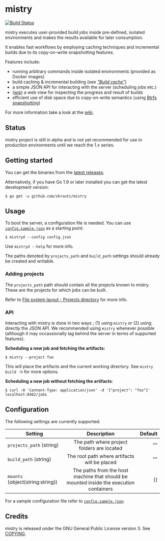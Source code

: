 mistry
====================================
[![Build Status](https://api.travis-ci.org/skroutz/mistry.svg?branch=master)](https://travis-ci.org/skroutz/mistry)

mistry executes user-provided build jobs inside pre-defined, isolated
environments and makes the results available for later consumption.

It enables fast workflows by employing caching techniques and incremental
builds due to its copy-on-write snapshotting features.

Features include:

- running arbitrary commands inside isolated environments (provided as Docker images)
- build caching & incremental building (see [*"Build cache"*](https://github.com/skroutz/mistry/wiki/Build-cache))
- a simple JSON API for interacting with the server (scheduling jobs etc.)
- ([wip](https://github.com/skroutz/mistry/pull/17)) a web view for inspecting the progress and result of builds
- efficient use of disk space due to copy-on-write semantics (using [Btrfs snapshotting](https://en.wikipedia.org/wiki/Btrfs#Subvolumes_and_snapshots))

For more information take a look at the [wiki](https://github.com/skroutz/mistry/wiki).






Status
-------------------------------------------------
mistry project is still in alpha and is not yet recommended for use in
production environments until we reach the 1.x series.






Getting started
-------------------------------------------------
You can get the binaries from the
[latest releases](https://github.com/skroutz/mistry/releases).

Alternatively, if you have Go 1.9 or later installed you can get the
latest development version:

```shell
$ go get -u github.com/skroutz/mistry
```





Usage
--------------------------------------------------
To boot the server, a configuration file is needed. You can use [`config.sample.json`](config.sample.json)
as a starting point:

```shell
$ mistryd --config config.json
```

Use `mistryd --help` for more info.

The paths denoted by `projects_path` and `build_path` settings should already
be created and writable.






### Adding projects

The `projects_path` path should contain all the projects known to mistry.
These are the projects for which jobs can be built.

Refer to [File system layout - Projects directory](https://github.com/skroutz/mistry/wiki/File-system-layout#projects-directory) for more info.






### API

Interacting with mistry is done in two ways ; (1) using `mistry` or (2)
using directly the JSON API. We recommended using `mistry` whenever possible
(although it may occassionally lag behind the server in terms of
supported features).

**Scheduling a new job and fetching the artifacts:**
```shell
$ mistry --project foo
```
This will place the artifacts and the current working directory. See `mistry build -h` for more options.

**Scheduling a new job without fetching the artifacts**:
``` shell
$ curl -H 'Content-Type: application/json' -d '{"project": "foo"}' localhost:8462/jobs
```







Configuration
-------------------------------------------------
The following settings are currently supported:

| Setting        | Description           | Default  |
| ------------- |:-------------:| -----:|
| `projects_path` (string)      | The path where project folders are located | "" |
| `build_path` (string)      | The root path where artifacts will be placed       |   "" |
| `mounts` (object{string:string}) |  The paths from the host machine that should be mounted inside the execution containers     |    {} |

For a sample configuration file refer to [`config.sample.json`](config.sample.json).




Credits
-------------------------------------------------
mistry is released under the GNU General Public License version 3. See [COPYING](COPYING).
